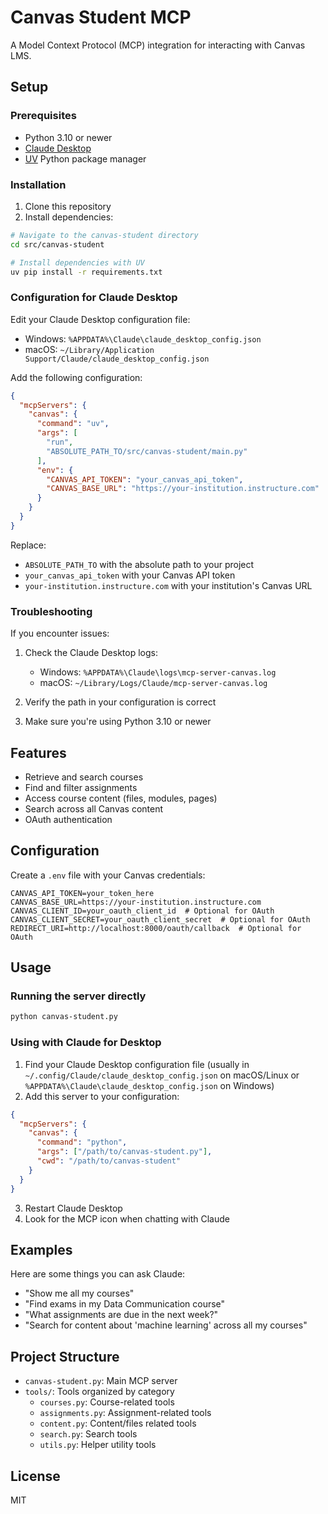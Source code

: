 # Canvas Student MCP

A Model Context Protocol (MCP) integration for interacting with Canvas LMS.

## Setup

### Prerequisites

- Python 3.10 or newer
- [Claude Desktop](https://claude.ai/desktop)
- [UV](https://github.com/astral-sh/uv) Python package manager

### Installation

1. Clone this repository 
2. Install dependencies:

```bash
# Navigate to the canvas-student directory
cd src/canvas-student

# Install dependencies with UV
uv pip install -r requirements.txt
```

### Configuration for Claude Desktop

Edit your Claude Desktop configuration file:

- Windows: `%APPDATA%\Claude\claude_desktop_config.json`
- macOS: `~/Library/Application Support/Claude/claude_desktop_config.json`

Add the following configuration:

```json
{
  "mcpServers": {
    "canvas": {
      "command": "uv",
      "args": [
        "run",
        "ABSOLUTE_PATH_TO/src/canvas-student/main.py"
      ],
      "env": {
        "CANVAS_API_TOKEN": "your_canvas_api_token",
        "CANVAS_BASE_URL": "https://your-institution.instructure.com"
      }
    }
  }
}
```

Replace:
- `ABSOLUTE_PATH_TO` with the absolute path to your project
- `your_canvas_api_token` with your Canvas API token
- `your-institution.instructure.com` with your institution's Canvas URL

### Troubleshooting

If you encounter issues:

1. Check the Claude Desktop logs:
   - Windows: `%APPDATA%\Claude\logs\mcp-server-canvas.log`
   - macOS: `~/Library/Logs/Claude/mcp-server-canvas.log`

2. Verify the path in your configuration is correct

3. Make sure you're using Python 3.10 or newer

## Features

- Retrieve and search courses
- Find and filter assignments
- Access course content (files, modules, pages)
- Search across all Canvas content
- OAuth authentication

## Configuration

Create a `.env` file with your Canvas credentials:

```
CANVAS_API_TOKEN=your_token_here
CANVAS_BASE_URL=https://your-institution.instructure.com
CANVAS_CLIENT_ID=your_oauth_client_id  # Optional for OAuth
CANVAS_CLIENT_SECRET=your_oauth_client_secret  # Optional for OAuth
REDIRECT_URI=http://localhost:8000/oauth/callback  # Optional for OAuth
```

## Usage

### Running the server directly

```bash
python canvas-student.py
```

### Using with Claude for Desktop

1. Find your Claude Desktop configuration file (usually in `~/.config/Claude/claude_desktop_config.json` on macOS/Linux or `%APPDATA%\Claude\claude_desktop_config.json` on Windows)
2. Add this server to your configuration:

```json
{
  "mcpServers": {
    "canvas": {
      "command": "python",
      "args": ["/path/to/canvas-student.py"],
      "cwd": "/path/to/canvas-student"
    }
  }
}
```

3. Restart Claude Desktop
4. Look for the MCP icon when chatting with Claude

## Examples

Here are some things you can ask Claude:

- "Show me all my courses"
- "Find exams in my Data Communication course"
- "What assignments are due in the next week?"
- "Search for content about 'machine learning' across all my courses"

## Project Structure

- `canvas-student.py`: Main MCP server
- `tools/`: Tools organized by category
  - `courses.py`: Course-related tools
  - `assignments.py`: Assignment-related tools
  - `content.py`: Content/files related tools
  - `search.py`: Search tools
  - `utils.py`: Helper utility tools

## License

MIT
